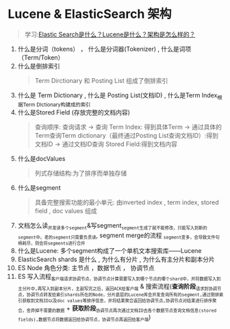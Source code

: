 # Lucene & ElasticSearch 架构
> 学习:[Elastic Search是什么？Lucene是什么？架构是怎么样的？](./-999.VIDEO/1590742524-1-192.mp4)

1. 什么是分词（tokens） ， 什么是分词器(Tokenizer)  ,  什么是词项（Term/Token） 
2. 什么是倒排索引 
   > Term Dirctionary 和 Posting List 组成了倒排索引
3. 什么是 Term Dictionary , 什么是 Posting List(文档ID) , 什么是Term Index<sub>根据Term DIctionary构建成的索引</sub>
4. 什么是Stored Field (存放完整的文档内容)
   > 查询顺序: 查询请求 -> 查询 Term Index: 得到具体Term -> 通过具体的Term查询Term dictionary（最终通过Posting List查询文档ID）:得到文档ID -> 通过文档ID查询 Stored Field:得到文档内容
5. 什么是docValues
   > 列式存储结构:为了排序而单独存储 
6. 什么是segment
   > 具备完整搜索功能的最小单元: 由inverted index , term index, stored field , doc values 组成
7. 文档怎么读<sub>`并发读多个segment`</sub>&写segment<sub>`segment生成了就不能修改，只能写入到新的segment中。老的segment只需要负责读`</sub>, segment merge的流程 <sub>`segment变多，会导致文件句柄耗尽，则会将segments进行合并`</sub>
8. 什么是Lucene: 多个segment构成了一个单机文本搜索库——Lucene
7. ElasticSearch shards 是什么 , 为什么有分片 , 为什么有主分片和副本分片
8. ES Node 角色分类: 主节点 ，数据节点 ， 协调节点
9. ES 写入流程<sub>`客户端请求协调节点，协调节点计算需要写入到哪个节点的哪个shard中，并将数据写入到主分片中,再写入到副本分片，主副写完之后，返回ACK给客户端`</sub> & 搜索流程(**查询阶段**<sub>`请求到协调节点，协调节点转发给索引shards所在的Node，分片底层的Lucene库会并发查询所有的segment,通过倒排索引获取到文档ID以及doc values等排序信息，并将结果聚合返回给协调节点,协调节点对结果进行排序聚合，舍弃掉不需要的数据`</sub> + **获取阶段**<sub>`协调节点再次通过文档ID去各个数据节点查询文档信息(stored fields),数据节点将数据返回给协调节点，协调节点再返回给客户端`</sub>)
